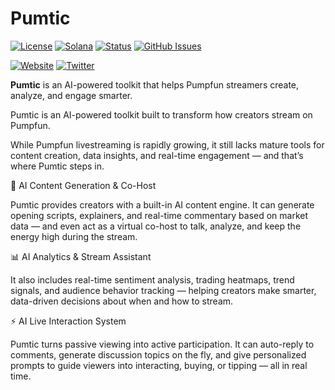 # Pumtic

[![License](https://img.shields.io/badge/License-MIT-blue.svg)](https://opensource.org/licenses/MIT)
[![Solana](https://img.shields.io/badge/Solana-Web3-green.svg)](https://solana.com/)
[![Status](https://img.shields.io/badge/Status-In%20Development-orange.svg)]()
[![GitHub Issues](https://img.shields.io/github/issues/yourusername/ontora-ai.svg)](https://github.com/yourusername/ontora-ai/issues)

[![Website](https://img.shields.io/badge/Website-Pumtic-blue?logo=google-chrome)](https://pumticfun.com/)
[![Twitter](https://img.shields.io/badge/Twitter-Pumtic-blue?logo=twitter)](https://x.com/Pumtictoolkit)

**Pumtic**  is an AI-powered toolkit that helps Pumpfun streamers create, analyze, and engage smarter.

Pumtic is an AI-powered toolkit built to transform how creators stream on Pumpfun.

While Pumpfun livestreaming is rapidly growing, it still lacks mature tools for content creation, data insights, and real-time engagement — and that’s where Pumtic steps in.

🧠 AI Content Generation & Co-Host

Pumtic provides creators with a built-in AI content engine. It can generate opening scripts, explainers, and real-time commentary based on market data — and even act as a virtual co-host to talk, analyze, and keep the energy high during the stream.

📊 AI Analytics & Stream Assistant

It also includes real-time sentiment analysis, trading heatmaps, trend signals, and audience behavior tracking — helping creators make smarter, data-driven decisions about when and how to stream.

⚡ AI Live Interaction System

Pumtic turns passive viewing into active participation. It can auto-reply to comments, generate discussion topics on the fly, and give personalized prompts to guide viewers into interacting, buying, or tipping — all in real time.
